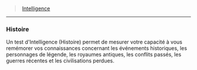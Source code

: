 ﻿---
!GenericItem
Name: Histoire
Id: abilities_intelligence_hd.md#histoire
ParentLink: abilities_intelligence_hd.md#intelligence
ParentName: Intelligence
NameLevel: 3
Attributes: {}
AttributesDictionary: >+
  {}

---
> [Intelligence](hd_abilities_intelligence.md)

---

### Histoire

Un test d'Intelligence (Histoire) permet de mesurer votre capacité à vous remémorer vos connaissances concernant les événements historiques, les personnages de légende, les royaumes antiques, les conflits passés, les guerres récentes et les civilisations perdues.

